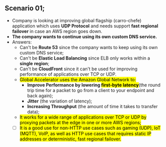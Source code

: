 ## Scenario 01;
- Company is looking at improving global flagship (carro-chefe) application which uses **UDP Protocol** and needs support **fast regional failover** in case an AWS region goes down.
- **The company wants to continue using its own custom DNS service.**
- Answers:
	- Can't be **Route 53** since the company wants to keep using its own custom DNS service;
	- Can't be **Elastic Load Balancing** since ELB only works within a **single** **region**;
	- Can't be **CloudFront** since it can't be used for improving performance of applications over TCP or UDP.
	- <mark class="hltr-green">Global Accelerator uses the Amazon Global Network to:</mark>
		- **Improve Performance by lowering <mark class="hltr-red">first-byte latency</mark>**(the round trip time for a packet to go from a client to your endpoint and back again);
		- **Jitter** (the variation of latency);
		- **Increasing Throughput** (the amount of time it takes to transfer data);
	- <mark class="hltr-green">It works for a wide range of applications over TCP or UDP by proxying packets at the edge in one or more AWS regions;</mark>
	- [ ] <mark class="hltr-green">It is a good use for non-HTTP use cases such as gaming (UDP), IoT (MQTT), VoIP, as well as HTTP use cases that requires static IP addresses or deterministic, fast regional failover.</mark>